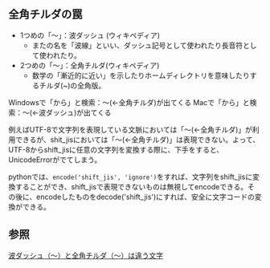 ## 全角チルダの罠
- 1つめの「〜」：波ダッシュ (ウィキペディア)
  - またの名を「波線」といい、ダッシュ記号として使われたり長音符として使われたり。
- 2つめの「～」：全角チルダ(ウィキペディア)
  - 数学の「漸近的に近い」を示したりホームディレクトリを意味したりするチルダ(~)の全角版。

Windowsで「から」と検索：～(←全角チルダ)が出てくる
Macで「から」と検索：〜(←波ダッシュ)が出てくる

例えばUTF-8で文字列を表現している文脈においては「～(←全角チルダ)」が利用できるが、shit_jisにおいては「～(←全角チルダ)」は表現できない。よって、UTF-8からshift_jisに任意の文字列を変換する際に、下手をすると、UnicodeErrorがでてしまう。

pythonでは、``encode('shift_jis', 'ignore')``をすれば、文字列をshift_jisに変換することができ、shift_jisで表現できないものは無視してencodeできる。その後に、encodeしたものをdecode('shift_jis')にすれば、安全に文字コードの変換ができる。


## 参照
[波ダッシュ（〜）と全角チルダ（～）は違う文字](https://techblog.recochoku.jp/7538)